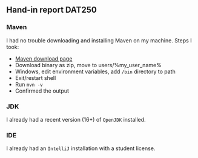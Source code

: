 ## Hand-in report DAT250

### Maven
I had no trouble downloading and installing Maven on my machine.
Steps I took:
   - [Maven download page](https://maven.apache.org/download.cgi)
   - Download binary as zip, move to users/%my_user_name%
   - Windows, edit environment variables, add ``/bin`` directory to path
   - Exit/restart shell
   - Run ``mvn -v``
   - Confirmed the output
  
### JDK
I already had a recent version (16+) of ``OpenJDK`` installed.

### IDE
I already had an ``IntelliJ`` installation with a student license.

